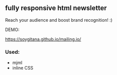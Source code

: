 ## fully responsive html newsletter

Reach your audience and boost brand recognition! :) 

DEMO:

https://soygitana.github.io/mailing.io/
 
 ### Used: 
 
 * mjml
 * inline CSS 
